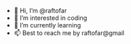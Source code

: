 - 👋 Hi, I’m @raftofar
- 👀 I’m interested in coding
- 🌱 I’m currently learning 
- 📫 Best to reach me by raftofar@gmail

<!---
raftofar/raftofar is a ✨ special ✨ repository because its `README.md` (this file) appears on your GitHub profile.
You can click the Preview link to take a look at your changes.
--->
